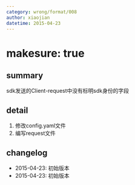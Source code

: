 ```yaml
---
category: wrong/format/008
author: xiaojian
datetime: 2015-04-23
---
```


# makesure: true

## summary

sdk发送的Client-request中没有标明sdk身份的字段

## detail

1. 修改config.yaml文件
2. 编写request文件

## changelog

- 2015-04-23: 初始版本
- 2015-04-23: 初始版本
